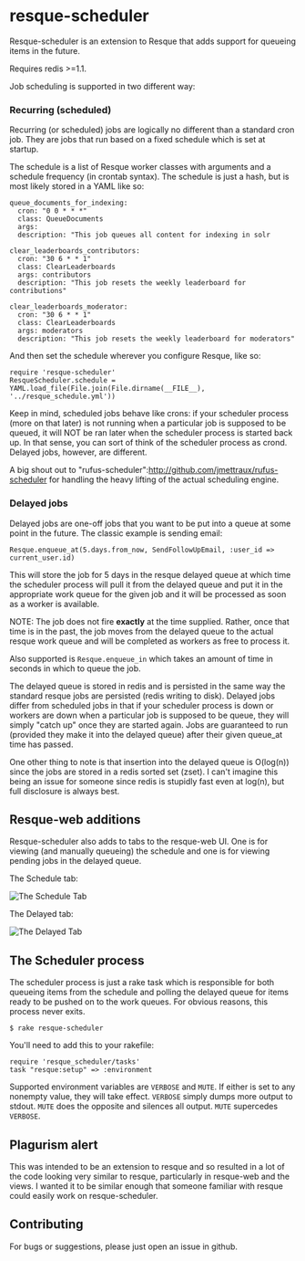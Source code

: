resque-scheduler
===============

Resque-scheduler is an extension to Resque that adds support for queueing items
in the future.

Requires redis >=1.1.


Job scheduling is supported in two different way:

### Recurring (scheduled)

Recurring (or scheduled) jobs are logically no different than a standard cron
job.  They are jobs that run based on a fixed schedule which is set at startup.

The schedule is a list of Resque worker classes with arguments and a
schedule frequency (in crontab syntax).  The schedule is just a hash, but
is most likely stored in a YAML like so:

    queue_documents_for_indexing:
      cron: "0 0 * * *"
      class: QueueDocuments
      args: 
      description: "This job queues all content for indexing in solr

    clear_leaderboards_contributors:
      cron: "30 6 * * 1"
      class: ClearLeaderboards
      args: contributors
      description: "This job resets the weekly leaderboard for contributions"

    clear_leaderboards_moderator:
      cron: "30 6 * * 1"
      class: ClearLeaderboards
      args: moderators
      description: "This job resets the weekly leaderboard for moderators"

And then set the schedule wherever you configure Resque, like so:

    require 'resque-scheduler'
    ResqueScheduler.schedule = YAML.load_file(File.join(File.dirname(__FILE__), '../resque_schedule.yml'))

Keep in mind, scheduled jobs behave like crons: if your scheduler process (more
on that later) is not running when a particular job is supposed to be queued,
it will NOT be ran later when the scheduler process is started back up.  In that
sense, you can sort of think of the scheduler process as crond.  Delayed jobs,
however, are different.

A big shout out to "rufus-scheduler":http://github.com/jmettraux/rufus-scheduler for handling the heavy lifting of the
actual scheduling engine.

### Delayed jobs

Delayed jobs are one-off jobs that you want to be put into a queue at some point
in the future.  The classic example is sending email:

    Resque.enqueue_at(5.days.from_now, SendFollowUpEmail, :user_id => current_user.id)

This will store the job for 5 days in the resque delayed queue at which time the
scheduler process will pull it from the delayed queue and put it in the
appropriate work queue for the given job and it will be processed as soon as
a worker is available.

NOTE: The job does not fire **exactly** at the time supplied.  Rather, once that
time is in the past, the job moves from the delayed queue to the actual resque
work queue and will be completed as workers as free to process it.

Also supported is `Resque.enqueue_in` which takes an amount of time in seconds
in which to queue the job.

The delayed queue is stored in redis and is persisted in the same way the
standard resque jobs are persisted (redis writing to disk). Delayed jobs differ
from scheduled jobs in that if your scheduler process is down or workers are
down when a particular job is supposed to be queue, they will simply "catch up"
once they are started again.  Jobs are guaranteed to run (provided they make it
into the delayed queue) after their given queue_at time has passed.

One other thing to note is that insertion into the delayed queue is O(log(n))
since the jobs are stored in a redis sorted set (zset).  I can't imagine this
being an issue for someone since redis is stupidly fast even at log(n), but full
disclosure is always best.


Resque-web additions
--------------------

Resque-scheduler also adds to tabs to the resque-web UI.  One is for viewing
(and manually queueing) the schedule and one is for viewing pending jobs in
the delayed queue.

The Schedule tab:

![The Schedule Tab](http://img.skitch.com/20100111-km2f5gmtpbq23enpujbruj6mgk.png)

The Delayed tab:

![The Delayed Tab](http://img.skitch.com/20100111-ne4fcqtc5emkcuwc5qtais2kwx.jpg)


The Scheduler process
---------------------

The scheduler process is just a rake task which is responsible for both queueing
items from the schedule and polling the delayed queue for items ready to be
pushed on to the work queues.  For obvious reasons, this process never exits.

    $ rake resque-scheduler 

You'll need to add this to your rakefile:

    require 'resque_scheduler/tasks'
    task "resque:setup" => :environment

Supported environment variables are `VERBOSE` and `MUTE`.  If either is set to
any nonempty value, they will take effect.  `VERBOSE` simply dumps more output
to stdout.  `MUTE` does the opposite and silences all output. `MUTE` supercedes
`VERBOSE`.


Plagurism alert
---------------

This was intended to be an extension to resque and so resulted in a lot of the
code looking very similar to resque, particularly in resque-web and the views. I
wanted it to be similar enough that someone familiar with resque could easily
work on resque-scheduler.


Contributing
------------

For bugs or suggestions, please just open an issue in github.